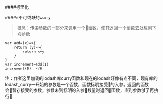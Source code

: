 ####柯里化

#####不可或缺的curry
>概念：传递参数的一部分来调用一个函数，使其返回一个函数去处理剩下的参数
````
var add=(x)=>{
    return (y)=>{
        return x+y
    }
}
var increment=add(1)
increment(5)  //6
````
注：作者这里加载的lodash库curry函数和现在的lodash好像有点不同，现有库的lodash_curry一开始的参数是一个函数，函数标明接受的入参。返回的函数会暂存接受的参数，参数未到标明的入参数量时返回函数，直到参数够了再执行

